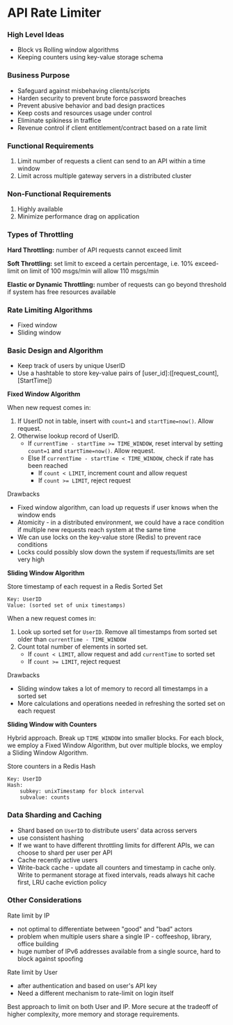 # API Rate Limiter

### High Level Ideas
- Block vs Rolling window algorithms
- Keeping counters using key-value storage schema


### Business Purpose
* Safeguard against misbehaving clients/scripts
* Harden security to prevent brute force password breaches
* Prevent abusive behavior and bad design practices
* Keep costs and resources usage under control
* Eliminate spikiness in traffice
* Revenue control if client entitlement/contract based on a rate limit

### Functional Requirements
1. Limit number of requests a client can send to an API within a time window
2. Limit across multiple gateway servers in a distributed cluster

### Non-Functional Requirements
1. Highly available
2. Minimize performance drag on application

### Types of Throttling

**Hard Throttling:** number of API requests cannot exceed limit

**Soft Throttling:** set limit to exceed a certain percentage, i.e. 10% exceed-limit on limit of 100 msgs/min will allow 110 msgs/min

**Elastic or Dynamic Throttling:** number of requests can go beyond threshold if system has free resources available

### Rate Limiting Algorithms
- Fixed window
- Sliding window

### Basic Design and Algorithm
- Keep track of users by unique UserID
- Use a hashtable to store key-value pairs of [user_id]:([request_count], [StartTime])


**Fixed Window Algorithm**

When new request comes in:
1. If UserID not in table, insert with `count=1` and `startTime=now()`. Allow request.
2. Otherwise lookup record of UserID. 
    * If `currentTime - startTime >= TIME_WINDOW`, reset interval by setting `count=1` and `startTime=now()`. Allow request.
    * Else If `currentTime - startTime < TIME_WINDOW`, check if rate has been reached
        * If `count < LIMIT`, increment count and allow request
        * If `count >= LIMIT`, reject request


Drawbacks
- Fixed window algorithm, can load up requests if user knows when the window ends
- Atomicity - in a distributed environment, we could have a race condition if multiple new requests reach system at the same time
- We can use locks on the key-value store (Redis) to prevent race conditions
- Locks could possibly slow down the system if requests/limits are set very high


**Sliding Window Algorithm**

Store timestamp of each request in a Redis Sorted Set
```
Key: UserID
Value: (sorted set of unix timestamps)
```

When a new request comes in:
1. Look up sorted set for `UserID`. Remove all timestamps from sorted set older than `currentTime - TIME_WINDOW`
2. Count total number of elements in sorted set.
    * If `count < LIMIT`, allow request and add `currentTime` to sorted set
    * If `count >= LIMIT`, reject request


Drawbacks
- Sliding window takes a lot of memory to record all timestamps in a sorted set
- More calculations and operations needed in refreshing the sorted set on each request


**Sliding Window with Counters**

Hybrid approach. Break up `TIME_WINDOW` into smaller blocks. For each block, we employ a Fixed Window Algorithm, but over multiple blocks, we employ a Sliding Window Algorithm.

Store counters in a Redis Hash
```
Key: UserID
Hash:
    subkey: unixTimestamp for block interval
    subvalue: counts
```


### Data Sharding and Caching

- Shard based on `UserID` to distribute users' data across servers
- use consistent hashing
- If we want to have different throttling limits for different APIs, we can choose to shard per user per API
- Cache recently active users
- Write-back cache - update all counters and timestamp in cache only. Write to permanent storage at fixed intervals, reads always hit cache first, LRU cache eviction policy

### Other Considerations

Rate limit by IP 
- not optimal to differentiate between "good" and "bad" actors
- problem when multiple users share a single IP - coffeeshop, library, office building
- huge number of IPv6 addresses available from a single source, hard to block against spoofing

Rate limit by User
- after authentication and based on user's API key
- Need a different mechanism to rate-limit on login itself

Best approach to limit on both User and IP. More secure at the tradeoff of higher complexity, more memory and storage requirements.








